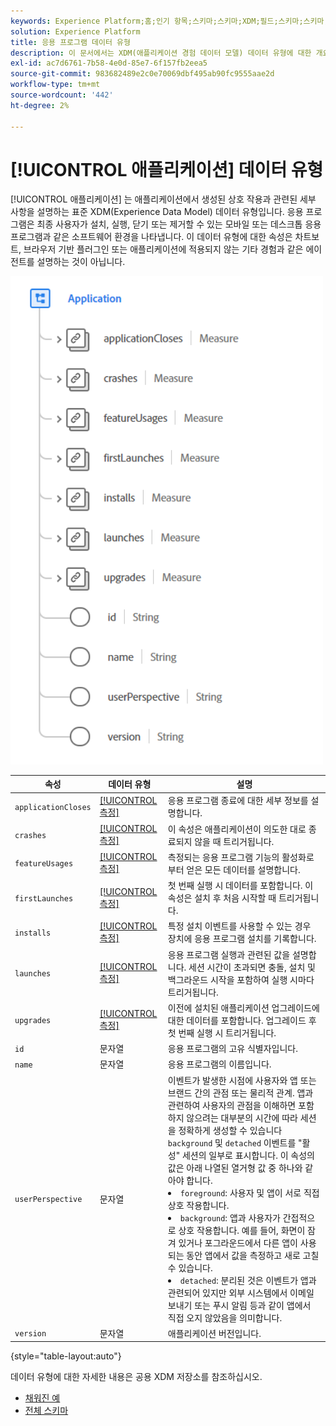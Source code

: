 ```yaml
---
keywords: Experience Platform;홈;인기 항목;스키마;스키마;XDM;필드;스키마;스키마;응용 프로그램;데이터 유형;데이터 유형;데이터 유형;
solution: Experience Platform
title: 응용 프로그램 데이터 유형
description: 이 문서에서는 XDM(애플리케이션 경험 데이터 모델) 데이터 유형에 대한 개요를 제공합니다.
exl-id: ac7d6761-7b58-4e0d-85e7-6f157fb2eea5
source-git-commit: 983682489e2c0e70069dbf495ab90fc9555aae2d
workflow-type: tm+mt
source-wordcount: '442'
ht-degree: 2%

---
```


# [!UICONTROL 애플리케이션] 데이터 유형

[!UICONTROL 애플리케이션] 는 애플리케이션에서 생성된 상호 작용과 관련된 세부 사항을 설명하는 표준 XDM(Experience Data Model) 데이터 유형입니다. 응용 프로그램은 최종 사용자가 설치, 실행, 닫기 또는 제거할 수 있는 모바일 또는 데스크톱 응용 프로그램과 같은 소프트웨어 환경을 나타냅니다. 이 데이터 유형에 대한 속성은 차트보트, 브라우저 기반 플러그인 또는 애플리케이션에 적용되지 않는 기타 경험과 같은 에이전트를 설명하는 것이 아닙니다.

<img src="../images/data-types/application.PNG" width="500" /><br />

| 속성 | 데이터 유형 | 설명 |
| --- | --- | --- |
| `applicationCloses` | [[!UICONTROL 측정]](./measure.md) | 응용 프로그램 종료에 대한 세부 정보를 설명합니다. |
| `crashes` | [[!UICONTROL 측정]](./measure.md) | 이 속성은 애플리케이션이 의도한 대로 종료되지 않을 때 트리거됩니다. |
| `featureUsages` | [[!UICONTROL 측정]](./measure.md) | 측정되는 응용 프로그램 기능의 활성화로부터 얻은 모든 데이터를 설명합니다. |
| `firstLaunches` | [[!UICONTROL 측정]](./measure.md) | 첫 번째 실행 시 데이터를 포함합니다. 이 속성은 설치 후 처음 시작할 때 트리거됩니다. |
| `installs` | [[!UICONTROL 측정]](./measure.md) | 특정 설치 이벤트를 사용할 수 있는 경우 장치에 응용 프로그램 설치를 기록합니다. |
| `launches` | [[!UICONTROL 측정]](./measure.md) | 응용 프로그램 실행과 관련된 값을 설명합니다. 세션 시간이 초과되면 충돌, 설치 및 백그라운드 시작을 포함하여 실행 시마다 트리거됩니다. |
| `upgrades` | [[!UICONTROL 측정]](./measure.md) | 이전에 설치된 애플리케이션 업그레이드에 대한 데이터를 포함합니다. 업그레이드 후 첫 번째 실행 시 트리거됩니다. |
| `id` | 문자열 | 응용 프로그램의 고유 식별자입니다. |
| `name` | 문자열 | 응용 프로그램의 이름입니다. |
| `userPerspective` | 문자열 | 이벤트가 발생한 시점에 사용자와 앱 또는 브랜드 간의 관점 또는 물리적 관계. 앱과 관련하여 사용자의 관점을 이해하면 포함하지 않으려는 대부분의 시간에 따라 세션을 정확하게 생성할 수 있습니다 `background` 및 `detached` 이벤트를 &quot;활성&quot; 세션의 일부로 표시합니다. 이 속성의 값은 아래 나열된 열거형 값 중 하나와 같아야 합니다. <li> `foreground`: 사용자 및 앱이 서로 직접 상호 작용합니다. </li> <li> `background`: 앱과 사용자가 간접적으로 상호 작용합니다. 예를 들어, 화면이 잠겨 있거나 포그라운드에서 다른 앱이 사용되는 동안 앱에서 값을 측정하고 새로 고칠 수 있습니다.  </li> <li> `detached`: 분리된 것은 이벤트가 앱과 관련되어 있지만 외부 시스템에서 이메일 보내기 또는 푸시 알림 등과 같이 앱에서 직접 오지 않았음을 의미합니다. |
| `version` | 문자열 | 애플리케이션 버전입니다. |

{style=&quot;table-layout:auto&quot;}

데이터 유형에 대한 자세한 내용은 공용 XDM 저장소를 참조하십시오.

* [채워진 예](https://github.com/adobe/xdm/blob/master/components/datatypes/channels/application.example.1.json)
* [전체 스키마](https://github.com/adobe/xdm/blob/master/components/datatypes/channels/application.schema.json)
